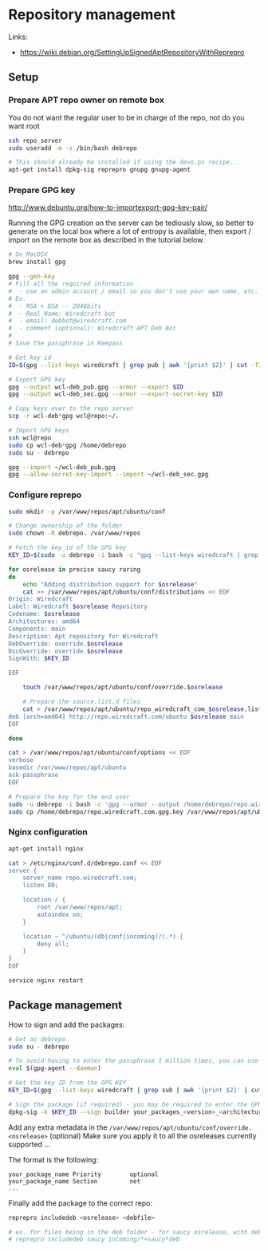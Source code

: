 # Repository management

Links:
- https://wiki.debian.org/SettingUpSignedAptRepositoryWithReprepro

## Setup
### Prepare APT repo owner on remote box

You do not want the regular user to be in charge of the repo, not do you want root

```bash
ssh repo_server
sudo useradd -m -s /bin/bash debrepo

# This should already be installed if using the devo.ps recipe...
apt-get install dpkg-sig reprepro gnupg gnupg-agent
```

### Prepare GPG key

http://www.debuntu.org/how-to-importexport-gpg-key-pair/

Running the GPG creation on the server can be tediously slow, so better to generate on the local box where a lot of entropy is available, then export / import on the remote box as described in the tutorial below.

```bash
# On MacOSX
brew install gpg

gpg --gen-key
# Fill all the required information
#  - use an admin account / email so you don't use your own name, etc.
# Ex.
#  - RSA + DSA -- 2048bits
#  - Real Name: Wiredcraft bot
#  - email: debbot@wiredcraft.com
#  - comment (optional): Wiredcraft APT Deb Bot
#
# Save the passphrase in Keepass

# Get key id
ID=$(gpg --list-keys wiredcraft | grep pub | awk '{print $2}' | cut -f2 -d'/')

# Export GPG key
gpg --output wcl-deb_pub.gpg --armor --export $ID
gpg --output wcl-deb_sec.gpg --armor --export-secret-key $ID

# Copy keys over to the repo server
scp -r wcl-deb*gpg wcl@repo:~/.

# Import GPG keys
ssh wcl@repo
sudo cp wcl-deb*gpg /home/debrepo
sudo su - debrepo

gpg --import ~/wcl-deb_pub.gpg
gpg --allow-secret-key-import --import ~/wcl-deb_sec.gpg

```

### Configure reprepo

```bash
sudo mkdir -p /var/www/repos/apt/ubuntu/conf

# Change ownership of the folder
sudo chown -R debrepo. /var/www/repos

# Fetch the key_id of the GPG key
KEY_ID=$(sudo -u debrepo -i bash -c "gpg --list-keys wiredcraft | grep sub | awk '{print \$2}' | cut -f2 -d'/'")

for osrelease in precise saucy raring
do
    echo "Adding distribution support for $osrelease"
    cat >> /var/www/repos/apt/ubuntu/conf/distributions << EOF
Origin: Wiredcraft
Label: Wiredcraft $osrelease Repository
Codename: $osrelease
Architectures: amd64
Components: main
Description: Apt repository for Wiredcraft
DebOverride: override.$osrelease
DscOverride: override.$osrelease
SignWith: $KEY_ID

EOF

    touch /var/www/repos/apt/ubuntu/conf/override.$osrelease

    # Prepare the source.list.d files
    cat > /var/www/repos/apt/ubuntu/repo_wiredcraft_com_$osrelease.list << EOF
deb [arch=amd64] http://repo.wiredcraft.com/ubuntu $osrelease main
EOF

done

cat > /var/www/repos/apt/ubuntu/conf/options << EOF
verbose
basedir /var/www/repos/apt/ubuntu
ask-passphrase
EOF

# Prepare the key for the end user
sudo -u debrepo -i bash -c 'gpg --armor --output /home/debrepo/repo.wiredcraft.com.gpg.key --export $KEY_ID'
sudo cp /home/debrepo/repo.wiredcraft.com.gpg.key /var/www/repos/apt/ubuntu/

```

### Nginx configuration

```bash
apt-get install nginx

cat > /etc/nginx/conf.d/debrepo.conf << EOF
server {
    server_name repo.wiredcraft.com;
    listen 80;

    location / {
        root /var/www/repos/apt;
        autoindex on;
    }

    location ~ ^/ubuntu/(db|conf|incoming)/(.*) {
        deny all;
    }
}
EOF

service nginx restart
```

## Package management




How to sign and add the packages: 

```bash
# Get as debrepo
sudo su - debrepo

# To avoid having to enter the passphrase 1 million times, you can use gpg-agent
eval $(gpg-agent --daemon)

# Get the key ID from the GPG KEY
KEY_ID=$(gpg --list-keys wiredcraft | grep sub | awk '{print $2}' | cut -f2 -d'/')

# Sign the package (if required) - you may be required to enter the GPG passphrase
dpkg-sig -k $KEY_ID --sign builder your_packages_<version>_<architecture>.deb
```

Add any extra metadata in the `/var/www/repos/apt/ubuntu/conf/override.<osrelease>` (optional)
Make sure you apply it to all the osreleases currently supported ...

The format is the following: 

```
your_package_name Priority        optional
your_package_name Section         net
...
```

Finally add the package to the correct repo:

```bash
reprepro includedeb <osrelease> <debfile>

# ex. for files being in the deb folder - for saucy osrelease, with deb files having a '+saucy' package tag
# reprepro includedeb saucy incoming/*+saucy*deb
```